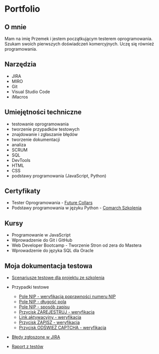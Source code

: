# Portfolio
## O mnie
Mam na imię Przemek i jestem początkującym testerem oprogramowania. Szukam swoich pierwszych doświadczeń komercyjnych. Uczę się również programowania.
## Narzędzia
- JIRA
- MIRO
- Git
- Visual Studio Code
- iMacros

## Umiejętności techniczne
- testowanie oprogramowania
- tworzenie przypadków testowych
- znajdowanie i zgłaszanie błędów
- tworzenie dokumentacji
- analiza
- SCRUM
- SQL
- DevTools
- HTML
- CSS
- podstawy programowania (JavaScript, Python)

## Certyfikaty
- Tester Oprogramowania - [Future Collars](https://futurecollars.com)
- Podstawy programowania w języku Python - [Comarch Szkolenia](https://www.comarch.pl/szkolenia/)

## Kursy
- Programowanie w JavaScript
- Wprowadzenie do Git i GitHub
- Web Developer Bootcamp - Tworzenie Stron od zera do Mastera
- Wprowadzenie do języka SQL dla Oracle

## Moja dokumentacja testowa
- [Scenariusze testowe dla projektu ze szkolenia](https://docs.google.com/spreadsheets/d/1-8yxOyBJ1LGnT36_0zFPZf6JONEwIovM/edit?usp=sharing&ouid=103492161972503077195&rtpof=true&sd=true)

- Przypadki testowe
  - [Pole NIP - weryfikacja poprawności numeru NIP](https://docs.google.com/spreadsheets/d/1-cZvkbeOex8TB5Z6Lzp8szNU1Svn6upI/edit?usp=sharing&ouid=103492161972503077195&rtpof=true&sd=true)
  - [Pole NIP - długość pola](https://docs.google.com/spreadsheets/d/1-ZGxmCnplX1GUCr5pEfcZDkou1OY8OmA/edit?usp=sharing&ouid=103492161972503077195&rtpof=true&sd=true)
  - [Pole NIP - sposób zapisu](https://docs.google.com/spreadsheets/d/1-mht78fFjCA3AGt8GbUbhLEW6UJcFMXD/edit?usp=sharing&ouid=103492161972503077195&rtpof=true&sd=true)
  - [Przycisk ZAREJESTRUJ - weryfikacja](https://docs.google.com/spreadsheets/d/1-SyZgaCt_rk4Xc-IMKl5JUzZJyu4jlcG/edit?usp=sharing&ouid=103492161972503077195&rtpof=true&sd=true)
  - [Link aktywacyjny - weryfikacja](https://docs.google.com/spreadsheets/d/1-apMaoI7aRHfaez-ulHWABjnMRkuqXBV/edit?usp=sharing&ouid=103492161972503077195&rtpof=true&sd=true)
  - [Przycisk ZAPISZ - weryfikacja](https://docs.google.com/spreadsheets/d/1-XCca0m_7MqDj7kDG3SjiqK-fZ6bZQn_/edit?usp=sharing&ouid=103492161972503077195&rtpof=true&sd=true)
  - [Przycisk ODŚWIEŻ CAPTCHA - weryfikacja](https://docs.google.com/spreadsheets/d/1-R8Rkv6B7lDLhKzirCDpZJv9cP13py7n/edit?usp=sharing&ouid=103492161972503077195&rtpof=true&sd=true)
  
- [Błędy zgłoszone w JIRA](https://docs.google.com/spreadsheets/d/1-JWttDBWdDaaIhE3_fqINyTFkqIIxJ99/edit?usp=sharing&ouid=103492161972503077195&rtpof=true&sd=true)
- [Raport z testów](https://docs.google.com/document/d/1-JRZbkxs1cHfnCabU8OiNOuBGk4AxUDj/edit?usp=sharing&ouid=103492161972503077195&rtpof=true&sd=true)

